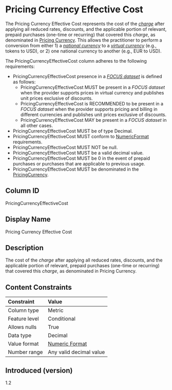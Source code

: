 # Pricing Currency Effective Cost

The Pricing Currency Effective Cost represents the cost of the [*charge*](#glossary:charge) after applying all reduced rates, discounts, and the applicable portion of relevant, prepaid purchases (one-time or recurring) that covered this *charge*, as denominated in [Pricing Currency](#pricingcurrency). This allows the practitioner to perform a conversion from either 1) a [*national currency*](#glossary:nationalcurrency) to a [*virtual currency*](#glossary:virtualcurrency) (e.g., tokens to USD), or 2) one national currency to another (e.g., EUR to USD).

The PricingCurrencyEffectiveCost column adheres to the following requirements:

* PricingCurrencyEffectiveCost presence in a [*FOCUS dataset*](#glossary:FOCUS-dataset) is defined as follows:
  * PricingCurrencyEffectiveCost MUST be present in a *FOCUS dataset* when the provider supports prices in virtual currency and publishes unit prices exclusive of discounts.
  * PricingCurrencyEffectiveCost is RECOMMENDED to be present in a *FOCUS dataset* when the provider supports pricing and billing in different currencies and publishes unit prices exclusive of discounts.
  * PricingCurrencyEffectiveCost MAY be present in a *FOCUS dataset* in all other cases.
* PricingCurrencyEffectiveCost MUST be of type Decimal.
* PricingCurrencyEffectiveCost MUST conform to [NumericFormat](#numericformat) requirements.
* PricingCurrencyEffectiveCost MUST NOT be null.
* PricingCurrencyEffectiveCost MUST be a valid decimal value.
* PricingCurrencyEffectiveCost MUST be 0 in the event of prepaid purchases or purchases that are applicable to previous usage.
* PricingCurrencyEffectiveCost MUST be denominated in the [PricingCurrency](#pricingcurrency).

## Column ID

PricingCurrencyEffectiveCost

## Display Name

Pricing Currency Effective Cost

## Description

The cost of the *charge* after applying all reduced rates, discounts, and the applicable portion of relevant, prepaid purchases (one-time or recurring) that covered this *charge*, as denominated in Pricing Currency.

## Content Constraints

|    Constraint   |      Value              |
|:----------------|:------------------------|
| Column type     | Metric                  |
| Feature level   | Conditional             |
| Allows nulls    | True                    |
| Data type       | Decimal                 |
| Value format    | [Numeric Format](#numericformat) |
| Number range    | Any valid decimal value |

## Introduced (version)

1.2
